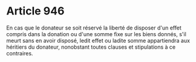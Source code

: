 # Article 946

En cas que le donateur se soit réservé la liberté de disposer d'un effet compris dans la donation ou d'une somme fixe sur les biens donnés, s'il meurt sans en avoir disposé, ledit effet ou ladite somme appartiendra aux héritiers du donateur, nonobstant toutes clauses et stipulations à ce contraires.